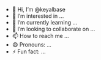 - 👋 Hi, I’m @keyalbase
- 👀 I’m interested in ...
- 🌱 I’m currently learning ...
- 💞️ I’m looking to collaborate on ...
- 📫 How to reach me ...
- 😄 Pronouns: ...
- ⚡ Fun fact: ...

<!---
keyalbase/keyalbase is a ✨ special ✨ repository because its `README.md` (this file) appears on your GitHub profile.
You can click the Preview link to take a look at your changes.
--->
